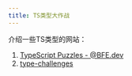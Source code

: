 ```yaml
---
title: TS类型大作战
---
```


介绍一些TS类型的网站：

1. [TypeScript Puzzles - @BFE.dev](https://bigfrontend.dev/typescript)
2. [type-challenges](https://ghaiklor.github.io/type-challenges-solutions/zh/)

